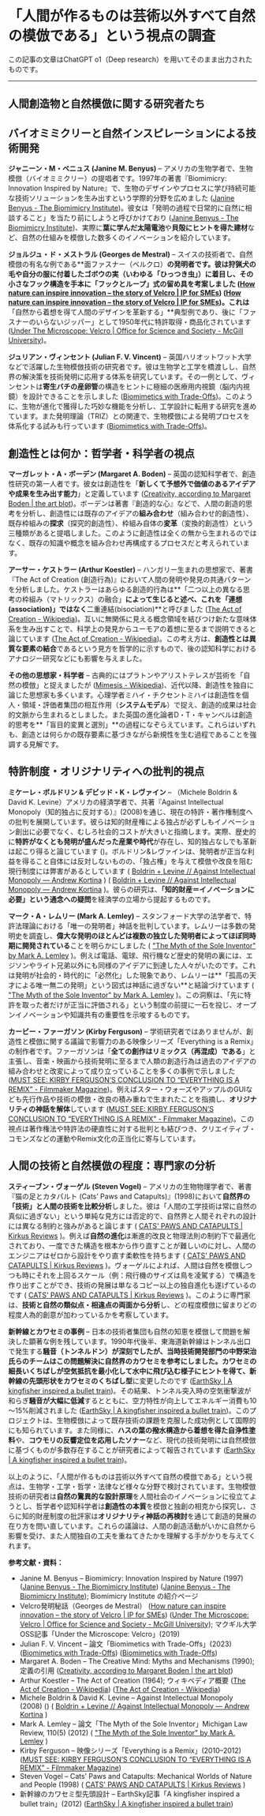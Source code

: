 # 「人間が作るものは芸術以外すべて自然の模倣である」という視点の調査

この記事の文章はChatGPT o1（Deep research）を用いてそのまま出力されたものです。

---

## 人間創造物と自然模倣に関する研究者たち

## バイオミミクリーと自然インスピレーションによる技術開発

**ジャニーン・M・ベニュス (Janine M. Benyus)** – アメリカの生物学者で、生物模倣（バイオミミクリー）の提唱者です。1997年の著書『Biomimicry: Innovation Inspired by Nature』で、生物のデザインやプロセスに学び持続可能な技術ソリューションを生み出すという学際的分野を広めました ([Janine Benyus - The Biomimicry Institute](https://biomimicry.org/janine-benyus/#:~:text=Janine%2C%20a%20biologist%2C%20author%2C%20and,by%20leaves%E2%80%94to%20create%20sustainable%20solutions))。彼女は「発明の過程で日常的に自然に相談すること」を当たり前にしようと呼びかけており ([Janine Benyus - The Biomimicry Institute](https://biomimicry.org/janine-benyus/#:~:text=Janine%20Benyus%2C%20Co,biomimicry%20institute))、実際に**葉に学んだ太陽電池**や**貝殻にヒントを得た建材**など、自然の仕組みを模倣した数多くのイノベーションを紹介しています。

**ジョルジュ・ド・メストラル (Georges de Mestral)** – スイスの技術者で、自然模倣の有名な例である**面ファスナー（ベルクロ）**の発明者です。彼は狩猟犬の毛や自分の服に付着したゴボウの実（いわゆる「ひっつき虫」）に着目し、その小さなフック構造を手本に「フックとループ」式の留め具を考案しました ([How nature can inspire innovation – the story of Velcro | IP for SMEs](https://www.murgitroyd.com/us/insights/patents/how-nature-can-inspire-innovation-the-story-of-velcro#:~:text=Looking%20at%20them%20under%20the,socks%20over%20specially%20adapted%20mattresses)) ([How nature can inspire innovation – the story of Velcro | IP for SMEs](https://www.murgitroyd.com/us/insights/patents/how-nature-can-inspire-innovation-the-story-of-velcro#:~:text=The%20patent%20was%20granted%20in,member%20is%20readily%20available%20here))。これは**「自然から着想を得て人間のデザインを革新する」**典型例であり、後に「ファスナーのいらないジッパー」として1950年代に特許取得・商品化されています ([Under The Microscope: Velcro | Office for Science and Society - McGill University](https://www.mcgill.ca/oss/article/under-microscope-velcro#:~:text=the%20inventor%20of%20Velcro%20was,Specifically%2C%20by%20burrs))。

**ジュリアン・ヴィンセント (Julian F. V. Vincent)** – 英国ハリオットワット大学などで活躍した生物模倣技術の研究者です。彼は生物学と工学を橋渡しし、自然界の解決策を技術発明に応用する体系を研究しています。その一例として、ヴィンセントは**寄生バチの産卵管**の構造をヒントに極細の医療用内視鏡（脳内内視鏡）を設計できることを示しました ([Biomimetics with Trade-Offs](https://www.mdpi.com/2313-7673/8/2/265#:~:text=and%20the%20Pareto%20set%2C%20the,biomimetics%20which%20can%20do%20this))。このように、生物が進化で獲得した巧妙な機能を分析し、工学設計に転用する研究を進めています。また発明理論（TRIZ）との関連で、生物模倣による発明プロセスを体系化する試みも行っています ([Biomimetics with Trade-Offs](https://www.mdpi.com/2313-7673/8/2/265#:~:text=to%20all%20areas%20is%20the,An%20intracranial))。

## 創造性とは何か：哲学者・科学者の視点

**マーガレット・A・ボーデン (Margaret A. Boden)** – 英国の認知科学者で、創造性研究の第一人者です。彼女は創造性を「**新しくて予想外で価値のあるアイデアや成果を生み出す能力**」と定義しています ([Creativity, according to Margaret Boden | the art blot](https://artblot.wordpress.com/2011/12/13/creativity-according-to-margaret-boden/#:~:text=December%2013%2C%202011%20%20%C2%B7,%C2%B7))。ボーデンは著書『創造的な心』などで、人間の創造的思考を分析し、創造性には既存のアイデアの**組み合わせ**（組み合わせ的創造性）、既存枠組みの**探求**（探究的創造性）、枠組み自体の**変革**（変換的創造性）という三種類があると提唱しました。このように創造性は全くの無から生まれるのではなく、既存の知識や概念を組み合わせ再構成するプロセスだと考えられています。

**アーサー・ケストラー (Arthur Koestler)** – ハンガリー生まれの思想家で、著書『The Act of Creation (創造行為)』において人間の発明や発見の共通パターンを分析しました。ケストラーはあらゆる創造的行為は**「二つ以上の異なる思考の枠組み（マトリックス）の融合」**によって生じると述べ、これを「連想 (association)」ではなく**二重連結(bisociation)**と呼びました ([The Act of Creation - Wikipedia](https://en.wikipedia.org/wiki/The_Act_of_Creation#:~:text=From%20describing%20and%20comparing%20many,bisociation))。互いに無関係に見える概念領域を結びつけ新たな意味体系を生み出すことで、科学上の発見からユーモアの着想に至るまで説明できると論じています ([The Act of Creation - Wikipedia](https://en.wikipedia.org/wiki/The_Act_of_Creation#:~:text=The%20Act%20of%20Creation%20is,of%20his%20model%20of%20bisociation))。この考え方は、**創造性とは異質な要素の結合**であるという見方を哲学的に示すもので、後の認知科学におけるアナロジー研究などにも影響を与えました。

**その他の思想家・科学者** – 古典的にはプラトンやアリストテレスが芸術を「自然の模倣」と捉えましたが ([Mimesis - Wikipedia](https://en.wikipedia.org/wiki/Mimesis#:~:text=Mimesis%20,imitation%20but%20also%20the))、近代以降、創造性を独自に論じた思想家も多くいます。心理学者ミハイ・チクセントミハイは創造性を個人・領域・評価者集団の相互作用（**システムモデル**）で捉え、創造的成果は社会的文脈から生まれるとしました。また英国の進化論者D・T・キャンベルは創造的思考を**「盲目的変異と選別」**の過程になぞらえています。これらはいずれも、創造とは何らかの既存要素に基づきながら新規性を生む過程であることを強調する見解です。

## 特許制度・オリジナリティへの批判的視点

**ミケーレ・ボルドリン & デビッド・K・レヴァイン** – （Michele Boldrin & David K. Levine）アメリカの経済学者で、共著『Against Intellectual Monopoly（知的独占に反対する）』(2008)を通じ、現在の特許・著作権制度への批判を展開しています。彼らは知的財産権による独占が必ずしもイノベーション創出に必要でなく、むしろ社会的コストが大きいと指摘します。実際、歴史的に**特許がなくとも発明が盛んだった産業や時代**が存在し、知的独占なしでも革新は起こり得ると論じています ()。ボルドリン&レヴァインは、発明者が正当な利益を得ること自体には反対しないものの、「独占権」を与えて模倣や改良を阻む現行制度には弊害があるとしています ( [Boldrin + Levine // Against Intellectual Monopoly — Andrew Kortina](https://kortina.nyc/notes/against-intellectual-monopoly/#:~:text=The%20basic%20argument%20in%20favor,a%20copy%20of%20an%20idea) ) ( [Boldrin + Levine // Against Intellectual Monopoly — Andrew Kortina](https://kortina.nyc/notes/against-intellectual-monopoly/#:~:text=,commensurate%20with%20these%20social%20costs) )。彼らの研究は、**「知的財産＝イノベーションに必要」という通念への疑問**を経済学の立場から提起するものです。

**マーク・A・レムリー (Mark A. Lemley)** – スタンフォード大学の法学者で、特許法理論における「唯一の発明者」神話を批判しています。レムリーは多数の発明史を調査し、**偉大な発明のほとんどは複数の独立した発明者によってほぼ同時期に開発されている**ことを明らかにしました ( ["The Myth of the Sole Inventor" by Mark A. Lemley](https://repository.law.umich.edu/mlr/vol110/iss5/1/#:~:text=The%20theory%20of%20patent%20law,Maybe%20the) )。例えば電話、電球、飛行機など歴史的発明の裏には、エジソンやライト兄弟以外にも同様のアイデアに到達した人々がいたのです。これは発明が社会的・時代的に「必然化」した現象であり、レムリーは**「孤高の天才による唯一無二の発明」という図式は神話に過ぎない**と結論づけています ( ["The Myth of the Sole Inventor" by Mark A. Lemley](https://repository.law.umich.edu/mlr/vol110/iss5/1/#:~:text=The%20theory%20of%20patent%20law,Maybe%20the) )。この洞察は、「先に特許を取った者だけが正当に評価される」という制度の前提に一石を投じ、オープンイノベーションや知識共有の重要性を示唆するものです。

**カービー・ファーガソン (Kirby Ferguson)** – 学術研究者ではありませんが、創造性と模倣に関する議論で影響力のある映像シリーズ「Everything is a Remix」の制作者です。ファーガソンは「**全ての創作はリミックス（再混成）である**」と主張し、音楽・映画から技術発明に至るまで人類の創造行為は過去のアイデアの組み合わせと改変によって成り立っていることを多くの事例で示しました ([MUST SEE: KIRBY FERGUSON’S CONCLUSION TO “EVERYTHING IS A REMIX” - Filmmaker Magazine](https://filmmakermagazine.com/40827-must-see-kirby-fergusons-conclusion-to-everything-is-a-remix/#:~:text=precisely%20what%20makes%20Kirby%20Ferguson%E2%80%99s,based%20director))。例えばスター・ウォーズやアップルのGUIなども先行作品や技術の模倣・改良の積み重ねで生まれたことを指摘し、**オリジナリティの神話を解体**しています ([MUST SEE: KIRBY FERGUSON’S CONCLUSION TO “EVERYTHING IS A REMIX” - Filmmaker Magazine](https://filmmakermagazine.com/40827-must-see-kirby-fergusons-conclusion-to-everything-is-a-remix/#:~:text=precisely%20what%20makes%20Kirby%20Ferguson%E2%80%99s,based%20director))。この視点は著作権法や特許法の硬直性に対する批判とも結びつき、クリエイティブ・コモンズなどの運動やRemix文化の正当化に寄与しています。

## 人間の技術と自然模倣の程度：専門家の分析

**スティーブン・ヴォーゲル (Steven Vogel)** – アメリカの生物物理学者で、著書『猫の足とカタパルト (Cats’ Paws and Catapults)』(1998)において**自然界の「技術」と人間の技術を比較分析**しました。彼は「人間の工学技術は常に自然の真似に過ぎない」という単純な見方には否定的で、自然界と人間それぞれの設計には異なる制約と強みがあると論じます ( [CATS' PAWS AND CATAPULTS | Kirkus Reviews](https://www.kirkusreviews.com/book-reviews/steven-vogel/cats-paws-and-catapults/#:~:text=Has%20human%20engineering%20improved%20on,than%20do%20most%20human%20designers%E2%80%94nature) )。例えば**自然の進化**は漸進的改良と物理法則の制約下で最適化されており、一度できた構造を根本から作り直すことが難しいのに対し、人間のエンジニアはゼロから設計をやり直す柔軟性を持ちます ( [CATS' PAWS AND CATAPULTS | Kirkus Reviews](https://www.kirkusreviews.com/book-reviews/steven-vogel/cats-paws-and-catapults/#:~:text=to%20crank%20out%20clumsy%20imitations,Vogel%20explains%20basic%20principles%20of) )。ヴォーゲルによれば、人間は自然を模倣しつつも時にそれを上回るスケール（例：飛行機のサイズは鳥を凌駕する）で構造を作り出すことができ、技術の発展は単なるコピー以上の独自進化も遂げているのです ( [CATS' PAWS AND CATAPULTS | Kirkus Reviews](https://www.kirkusreviews.com/book-reviews/steven-vogel/cats-paws-and-catapults/#:~:text=Has%20human%20engineering%20improved%20on,than%20do%20most%20human%20designers%E2%80%94nature) )。このように専門家は、**技術と自然の類似点・相違点の両面から分析**し、どの程度模倣に留まりどの程度人為的創意が加わっているかを考察しています。

**新幹線とカワセミの事例** – 日本の技術者集団も自然の知恵を模倣して問題を解決した顕著な例を残しています。1990年代後半、東海道新幹線はトンネル出口で発生する**騒音（トンネルドン）が深刻でしたが、当時技術開発部門の中野栄治氏らのチームはこの問題解決に自然界のカワセミを参考にしました。カワセミの細長いくちばしが空気抵抗を最小化して水中に飛び込む様子にヒントを得て、新幹線の先頭形状をカワセミのくちばし型**に変更したのです ([EarthSky | A kingfisher inspired a bullet train](https://earthsky.org/earth/sunni-robertson-on-how-a-kingfisher-inspired-a-bullet-train/#:~:text=,because%20it%20was%20more%20aerodynamic))。その結果、トンネル突入時の空気衝撃波が和らぎ**騒音が大幅に低減**するとともに、空力特性が向上してエネルギー消費も10～15%削減されました ([EarthSky | A kingfisher inspired a bullet train](https://earthsky.org/earth/sunni-robertson-on-how-a-kingfisher-inspired-a-bullet-train/#:~:text=,because%20it%20was%20more%20aerodynamic))。このプロジェクトは、生物模倣によって既存技術の課題を克服した成功例として国際的にも知られています。また同様に、**ハスの葉の撥水構造から着想を得た自浄性塗料**や、**コウモリの反響定位を応用したソナー**など、現代の技術発明には自然模倣に基づくものが多数存在することが研究者によって報告されています ([EarthSky | A kingfisher inspired a bullet train](https://earthsky.org/earth/sunni-robertson-on-how-a-kingfisher-inspired-a-bullet-train/#:~:text=In%20a%20world%20where%20scientists,Japan%20in%20the%20late%201990s))。

以上のように、「人間が作るものは芸術以外すべて自然の模倣である」という視点は、生物学・工学・哲学・法律など様々な分野で検討されています。生物模倣技術の研究者は**自然の驚異的な設計原理**を人間社会のイノベーションに役立てようとし、哲学者や認知科学者は**創造性の本質**を模倣と独創の相克から探究し、さらに知的財産制度の批評家は**オリジナリティ神話の再検討**を通じて創造的発展の在り方を問い直しています。これらの議論は、人間の創造活動がいかに自然から影響を受け、また人間独自の工夫を重ねてきたかを理解する手がかりを与えてくれます。

**参考文献・資料：**

- Janine M. Benyus – Biomimicry: Innovation Inspired by Nature (1997) ([Janine Benyus - The Biomimicry Institute](https://biomimicry.org/janine-benyus/#:~:text=Janine%2C%20a%20biologist%2C%20author%2C%20and,by%20leaves%E2%80%94to%20create%20sustainable%20solutions)) ([Janine Benyus - The Biomimicry Institute](https://biomimicry.org/janine-benyus/#:~:text=Janine%20Benyus%2C%20Co,biomimicry%20institute)); Biomimicry Institute の紹介ページ
- Velcro発明秘話（Georges de Mestral） ([How nature can inspire innovation – the story of Velcro | IP for SMEs](https://www.murgitroyd.com/us/insights/patents/how-nature-can-inspire-innovation-the-story-of-velcro#:~:text=Looking%20at%20them%20under%20the,socks%20over%20specially%20adapted%20mattresses)) ([Under The Microscope: Velcro | Office for Science and Society - McGill University](https://www.mcgill.ca/oss/article/under-microscope-velcro#:~:text=the%20inventor%20of%20Velcro%20was,Specifically%2C%20by%20burrs)); マクギル大学OSS記事「Under the Microscope: Velcro」(2019)
- Julian F. V. Vincent – 論文「Biomimetics with Trade-Offs」(2023) ([Biomimetics with Trade-Offs](https://www.mdpi.com/2313-7673/8/2/265#:~:text=and%20the%20Pareto%20set%2C%20the,biomimetics%20which%20can%20do%20this)) ([Biomimetics with Trade-Offs](https://www.mdpi.com/2313-7673/8/2/265#:~:text=to%20all%20areas%20is%20the,An%20intracranial))
- Margaret A. Boden – The Creative Mind: Myths and Mechanisms (1990); 定義の引用 ([Creativity, according to Margaret Boden | the art blot](https://artblot.wordpress.com/2011/12/13/creativity-according-to-margaret-boden/#:~:text=December%2013%2C%202011%20%20%C2%B7,%C2%B7))
- Arthur Koestler – The Act of Creation (1964); ウィキペディア概要 ([The Act of Creation - Wikipedia](https://en.wikipedia.org/wiki/The_Act_of_Creation#:~:text=From%20describing%20and%20comparing%20many,bisociation)) ([The Act of Creation - Wikipedia](https://en.wikipedia.org/wiki/The_Act_of_Creation#:~:text=The%20Act%20of%20Creation%20is,of%20his%20model%20of%20bisociation))
- Michele Boldrin & David K. Levine – Against Intellectual Monopoly (2008) () ( [Boldrin + Levine // Against Intellectual Monopoly — Andrew Kortina](https://kortina.nyc/notes/against-intellectual-monopoly/#:~:text=The%20basic%20argument%20in%20favor,a%20copy%20of%20an%20idea) )
- Mark A. Lemley – 論文「The Myth of the Sole Inventor」Michigan Law Review, 110(5) (2012) ( ["The Myth of the Sole Inventor" by Mark A. Lemley](https://repository.law.umich.edu/mlr/vol110/iss5/1/#:~:text=The%20theory%20of%20patent%20law,Maybe%20the) )
- Kirby Ferguson – 映像シリーズ「Everything is a Remix」(2010–2012) ([MUST SEE: KIRBY FERGUSON’S CONCLUSION TO “EVERYTHING IS A REMIX” - Filmmaker Magazine](https://filmmakermagazine.com/40827-must-see-kirby-fergusons-conclusion-to-everything-is-a-remix/#:~:text=precisely%20what%20makes%20Kirby%20Ferguson%E2%80%99s,based%20director))
- Steven Vogel – Cats’ Paws and Catapults: Mechanical Worlds of Nature and People (1998) ( [CATS' PAWS AND CATAPULTS | Kirkus Reviews](https://www.kirkusreviews.com/book-reviews/steven-vogel/cats-paws-and-catapults/#:~:text=Has%20human%20engineering%20improved%20on,than%20do%20most%20human%20designers%E2%80%94nature) )
- 新幹線のカワセミ型先頭設計 – EarthSky記事「A kingfisher inspired a bullet train」(2012) ([EarthSky | A kingfisher inspired a bullet train](https://earthsky.org/earth/sunni-robertson-on-how-a-kingfisher-inspired-a-bullet-train/#:~:text=,because%20it%20was%20more%20aerodynamic))